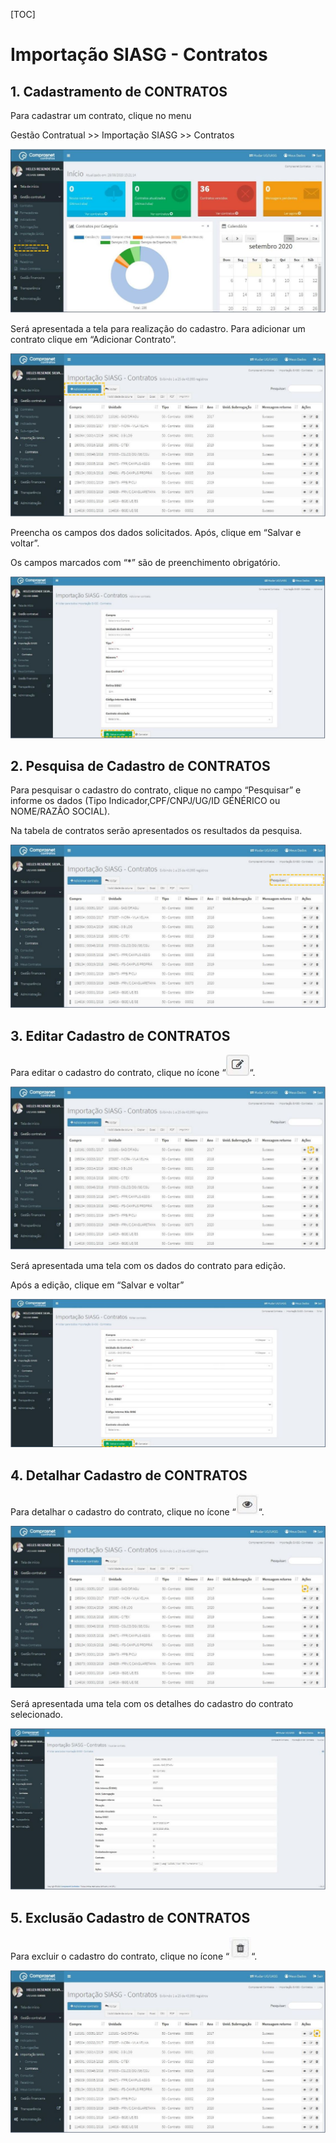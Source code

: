[TOC]

# Importação SIASG - Contratos

## 1. Cadastramento de CONTRATOS

Para cadastrar um contrato, clique no menu

Gestão Contratual >> Importação SIASG >> Contratos

![FIGURA 1 - Cadastramento de Contratos](./images/figura1.JPG)

Será apresentada a tela para realização do cadastro. Para adicionar um
contrato clique em “Adicionar Contrato”.

![FIGURA 2 - Adicionar Contratos](./images/figura2.JPG)

Preencha os campos dos dados solicitados. Após, clique em
“Salvar e voltar”.

Os campos marcados com “*” são de preenchimento obrigatório.

![FIGURA 3 - Inclusão de Dados](./images/figura3.JPG)

## 2. Pesquisa de Cadastro de CONTRATOS

Para pesquisar o cadastro do contrato, clique no campo “Pesquisar” e
informe os dados (Tipo Indicador,CPF/CNPJ/UG/ID GÉNÉRICO ou
NOME/RAZÃO SOCIAL).

Na tabela de contratos serão apresentados os resultados da pesquisa.

![FIGURA 4 - Pesquisa de Cadastro de Contratos](./images/figura4.JPG)

## 3. Editar Cadastro de CONTRATOS

Para editar o cadastro do contrato, clique no ícone “![editar](../../../icons/editar.JPG)“.

![FIGURA 5 - Lista de Cadastro de Contratos](./images/figura5.JPG)

Será apresentada uma tela com os dados do contrato para edição.

Após a edição, clique em “Salvar e voltar”

![FIGURA 6 - Editar Cadastro do Contratos](./images/figura6.JPG)

## 4. Detalhar Cadastro de CONTRATOS

Para detalhar o cadastro do contrato, clique no ícone “![detalhar](../../../icons/detalhar.JPG)“.

![FIGURA 7 - Detalhar Cadastro de Contratos](./images/figura7.JPG)

Será apresentada uma tela com os detalhes do cadastro do contrato
selecionado.

![FIGURA 8 - Detalhes do Cadastro do Contratos](./images/figura8.JPG)

## 5. Exclusão Cadastro de CONTRATOS

Para excluir o cadastro do contrato, clique no ícone “![deletar](../../../icons/deletar.JPG)“.

![FIGURA 9 - Exclusão do Cadastro do Contratos](./images/figura9.JPG)
